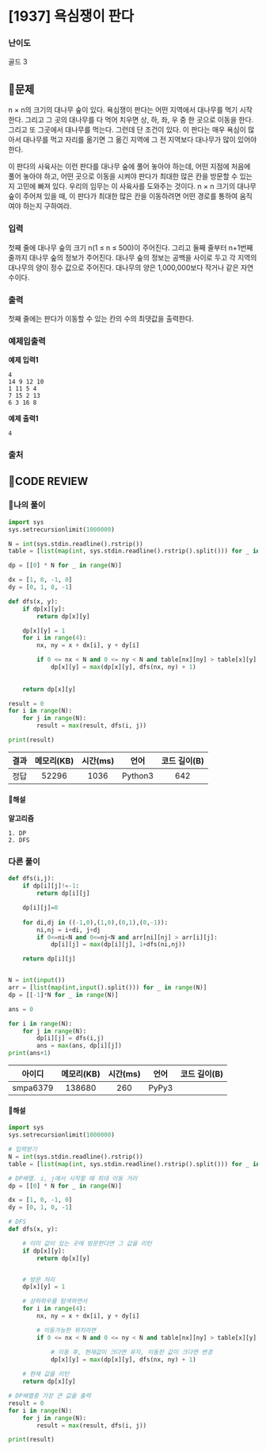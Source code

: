 # [1937] 욕심쟁이 판다

### **난이도**
골드 3
## **📝문제**
n × n의 크기의 대나무 숲이 있다. 욕심쟁이 판다는 어떤 지역에서 대나무를 먹기 시작한다. 그리고 그 곳의 대나무를 다 먹어 치우면 상, 하, 좌, 우 중 한 곳으로 이동을 한다. 그리고 또 그곳에서 대나무를 먹는다. 그런데 단 조건이 있다. 이 판다는 매우 욕심이 많아서 대나무를 먹고 자리를 옮기면 그 옮긴 지역에 그 전 지역보다 대나무가 많이 있어야 한다.

이 판다의 사육사는 이런 판다를 대나무 숲에 풀어 놓아야 하는데, 어떤 지점에 처음에 풀어 놓아야 하고, 어떤 곳으로 이동을 시켜야 판다가 최대한 많은 칸을 방문할 수 있는지 고민에 빠져 있다. 우리의 임무는 이 사육사를 도와주는 것이다. n × n 크기의 대나무 숲이 주어져 있을 때, 이 판다가 최대한 많은 칸을 이동하려면 어떤 경로를 통하여 움직여야 하는지 구하여라.
### **입력**
첫째 줄에 대나무 숲의 크기 n(1 ≤ n ≤ 500)이 주어진다. 그리고 둘째 줄부터 n+1번째 줄까지 대나무 숲의 정보가 주어진다. 대나무 숲의 정보는 공백을 사이로 두고 각 지역의 대나무의 양이 정수 값으로 주어진다. 대나무의 양은 1,000,000보다 작거나 같은 자연수이다.
### **출력**
첫째 줄에는 판다가 이동할 수 있는 칸의 수의 최댓값을 출력한다.
### **예제입출력**

**예제 입력1**

```
4
14 9 12 10
1 11 5 4
7 15 2 13
6 3 16 8
```

**예제 출력1**

```
4
```

### **출처**

## **🧐CODE REVIEW**

### **🧾나의 풀이**

```python
import sys
sys.setrecursionlimit(1000000)

N = int(sys.stdin.readline().rstrip())
table = [list(map(int, sys.stdin.readline().rstrip().split())) for _ in range(N)]

dp = [[0] * N for _ in range(N)]

dx = [1, 0, -1, 0]
dy = [0, 1, 0, -1]

def dfs(x, y):
    if dp[x][y]:
        return dp[x][y]

    dp[x][y] = 1
    for i in range(4):
        nx, ny = x + dx[i], y + dy[i]

        if 0 <= nx < N and 0 <= ny < N and table[nx][ny] > table[x][y]:
            dp[x][y] = max(dp[x][y], dfs(nx, ny) + 1)
        
    
    return dp[x][y]

result = 0
for i in range(N):
    for j in range(N):
        result = max(result, dfs(i, j))

print(result)
```

결과	| 메모리(KB) |	시간(ms) |	언어 |	코드 길이(B)
:----:|:-----:|:-----:|:-----:|:--------:
정답|52296|1036|Python3|642
#### **📝해설**

**알고리즘**
```
1. DP
2. DFS
```

### **다른 풀이**

```python
def dfs(i,j):
    if dp[i][j]!=-1:
        return dp[i][j]

    dp[i][j]=0
    
    for di,dj in ((-1,0),(1,0),(0,1),(0,-1)):
        ni,nj = i+di, j+dj
        if 0<=ni<N and 0<=nj<N and arr[ni][nj] > arr[i][j]:
            dp[i][j] = max(dp[i][j], 1+dfs(ni,nj))

    return dp[i][j]


N = int(input())
arr = [list(map(int,input().split())) for _ in range(N)]
dp = [[-1]*N for _ in range(N)]

ans = 0

for i in range(N):
    for j in range(N):
        dp[i][j] = dfs(i,j)
        ans = max(ans, dp[i][j])
print(ans+1)
```

아이디 | 메모리(KB) |	시간(ms) |	언어 |	코드 길이(B) 
:-----:|:-----:|:-----:|:----:|:--------:
smpa6379|138680|260|PyPy3
#### **📝해설**

```python
import sys
sys.setrecursionlimit(1000000)

# 입력받기
N = int(sys.stdin.readline().rstrip())
table = [list(map(int, sys.stdin.readline().rstrip().split())) for _ in range(N)]

# DP배열. i, j에서 시작할 때 최대 이동 거리
dp = [[0] * N for _ in range(N)]

dx = [1, 0, -1, 0]
dy = [0, 1, 0, -1]

# DFS
def dfs(x, y):

    # 이미 값이 있는 곳에 방문한다면 그 값을 리턴
    if dp[x][y]:
        return dp[x][y]


    # 방문 처리
    dp[x][y] = 1

    # 상하좌우를 탐색하면서
    for i in range(4):
        nx, ny = x + dx[i], y + dy[i]

        # 이동가능한 위치라면
        if 0 <= nx < N and 0 <= ny < N and table[nx][ny] > table[x][y]:

            # 이동 후, 현재값이 크다면 유지, 이동한 값이 크다면 변경
            dp[x][y] = max(dp[x][y], dfs(nx, ny) + 1)
        
    # 현재 값을 리턴
    return dp[x][y]

# DP배열중 가장 큰 값을 출력
result = 0
for i in range(N):
    for j in range(N):
        result = max(result, dfs(i, j))

print(result)
```